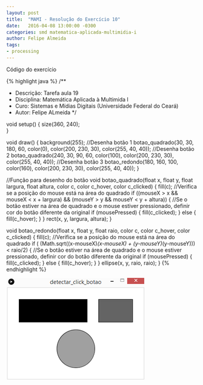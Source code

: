 ```yaml
---
layout: post
title:  "MAMI - Resolução do Exercício 10"
date:   2016-04-08 13:00:00 -0300
categories: smd matematica-aplicada-multimidia-i
author: Felipe Almeida
tags:
- processing
---
```


Código do exercício

{% highlight java %}
/**
  * Descrição: Tarefa aula 19
  * Disciplina: Matemática Aplicada à Multimida I
  * Curo: Sistemas e Mídias Digitais (Universidade Federal do Ceará)
  * Autor: Felipe ALmeida
  */
  
void setup() {
  size(360, 240);  
}

void draw() {
  background(255);
  //Desenha botão 1
  botao_quadrado(30, 30, 180, 60, color(0), color(200, 230, 30), color(255, 40, 40));
  //Desenha botão 2
  botao_quadrado(240, 30, 90, 60, color(100), color(200, 230, 30), color(255, 40, 40));
  //Desenha botão 3
  botao_redondo(180, 160, 100, color(160), color(200, 230, 30), color(255, 40, 40));
}

//Função para desenho do botão
void botao_quadrado(float x, float y, float largura, float altura, color c, color c_hover, color c_clicked) {
  fill(c);
  //Verifica se a posição do mouse está na área do quadrado
  if ((mouseX > x && mouseX < x + largura) && (mouseY > y && mouseY < y + altura)) {
    //Se o botão estiver na área de quadrado e o mouse estiver pressionado, definir cor do botão diferente da original
    if (mousePressed) {
      fill(c_clicked);
    } else {
      fill(c_hover);
    }
  }
  rect(x, y, largura, altura);
}

void botao_redondo(float x, float y, float raio, color c, color c_hover, color c_clicked) {
  fill(c);
  //Verifica se a posição do mouse está na área do quadrado
  if ( (Math.sqrt((x-mouseX)*(x-mouseX) + (y-mouseY)*(y-mouseY))) < raio/2) {
    //Se o botão estiver na área de quadrado e o mouse estiver pressionado, definir cor do botão diferente da original
    if (mousePressed) {
      fill(c_clicked);
    } else {
      fill(c_hover);
    }
  }
  ellipse(x, y, raio, raio);
}
{% endhighlight %}


![Resultado do código](https://raw.githubusercontent.com/falmeidaco/mami/master/Aula%2010/tela.png)
